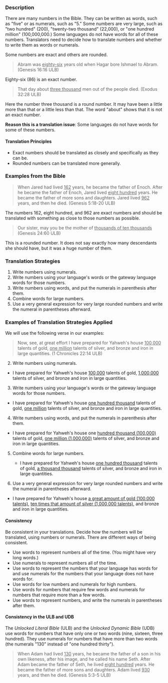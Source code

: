 
 
### Description

There are many numbers in the Bible. They can be written as words, such as "five" or as numerals, such as "5." Some numbers are very large, such as "two hundred" (200), "twenty-two thousand" (22,000), or "one hundred million" (100,000,000.) Some languages do not have words for all of these numbers. Translators need to decide how to translate numbers and whether to write them as words or numerals. 

Some numbers are exact and others are rounded. 
>Abram was <u>eighty-six</u> years old when Hagar bore Ishmael to Abram. (Genesis 16:16 ULB)

Eighty-six (86) is an exact number.
>That day about <u>three thousand</u> men out of the people died. (Exodus 32:28 ULB)

Here the number three thousand is a round number. It may have been a little more than that or a little less than that. The word "about" shows that it is not an exact number. 

**Reason this is a translation issue**: Some languages do not have words for some of these numbers. 

#### Translation Principles

  * Exact numbers should be translated as closely and specifically as they can be.
  * Rounded numbers can be translated more generally. 

### Examples from the Bible

>When Jared had lived <u>162</u> years, he became the father of Enoch. After he became the father of Enoch, Jared lived <u>eight hundred</u> years. He became the father of more sons and daughters. Jared lived <u>962</u> years, and then he died. (Genesis 5:18-20 ULB)

The numbers 162, eight hundred, and 962 are exact numbers and should be translated with something as close to those numbers as possible.
>Our sister, may you be the mother of <u>thousands of ten thousands</u> (Genesis 24:60 ULB)

This is a rounded number. It does not say exactly how many descendants she should have, but it was a huge number of them. 

### Translation Strategies

  1. Write numbers using numerals.
  1. Write numbers using your language's words or the gateway language words for those numbers.
  1. Write numbers using words, and put the numerals in parenthesis after them.
  1. Combine words for large numbers.
  1. Use a very general expression for very large rounded numbers and write the numeral in parentheses afterward.

### Examples of Translation Strategies Applied

We will use the following verse in our examples:
>Now, see, at great effort I have prepared for Yahweh's house <u>100,000</u> talents of gold, <u>one million</u> talents of silver, and bronze and iron in large quantities. (1 Chronicles 22:14 ULB)

2. Write numbers using numerals.

  * I have prepared for Yahweh's house <u>100,000</u> talents of gold, <u>1,000,000</u> talents of silver, and bronze and iron in large quantities.

3. Write numbers using your language's words or the gateway language words for those numbers.

  * I have prepared for Yahweh's house <u>one hundred thousand</u> talents of gold, <u>one million</u> talents of silver, and bronze and iron in large quantities.

4. Write numbers using words, and put the numerals in parenthesis after them.

  * I have prepared for Yahweh's house one <u>hundred thousand (100,000)</u> talents of gold, <u>one million (1,000,000)</u> talents of silver, and bronze and iron in large quantities.

5. Combine words for large numbers. 

   * I have prepared for Yahweh's house <u>one hundred thousand</u> talents of gold, <u>a thousand thousand</u> talents of silver, and bronze and iron in large quantities.  

6. Use a very general expression for very large rounded numbers and write the numeral in parentheses afterward.

  * I have prepared for Yahweh's house <u>a great amount of gold (100,000 talents)</u>, <u>ten times that amount of silver (1,000,000 talents)</u>, and bronze and iron in large quantities. 

#### Consistency

Be consistent in your translations. Decide how the numbers will be translated, using numbers or numerals. There are different ways of being consistent. 

  * Use words to represent numbers all of the time. (You might have very long words.)  
  * Use numerals to represent numbers all of the time. 
  * Use words to represent the numbers that your language has words for and use numerals for the numbers that your language does not have words for. 
  * Use words for low numbers and numerals for high numbers. 
  * Use words for numbers that require few words and numerals for numbers that require more than a few words. 
  * Use words to represent numbers, and write the numerals in parentheses after them. 

#### Consistency in the ULB and UDB

The *Unlocked Literal Bible* (ULB) and the *Unlocked Dynamic Bible* (UDB) use words for numbers that have only one or two words (nine, sixteen, three hundred). They use numerals for numbers that have more than two words (the numerals "130" instead of "one hundred thirty"). 
>When Adam had lived <u>130</u> years, he became the father of a son in his own likeness, after his image, and he called his name Seth. After Adam became the father of Seth, he lived <u>eight hundred</u> years. He became the father of more sons and daughters. Adam lived <u>930</u> years, and then he died.  (Genesis 5:3-5 ULB)
